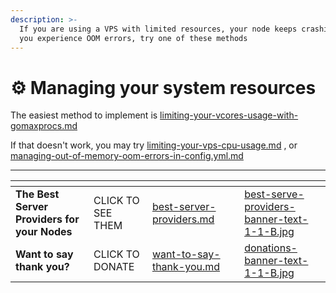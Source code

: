 ```yaml
---
description: >-
  If you are using a VPS with limited resources, your node keeps crashing, or
  you experience OOM errors, try one of these methods
---
```


# ⚙️ Managing your system resources

The easiest method to implement is [limiting-your-vcores-usage-with-gomaxprocs.md](limiting-your-vcores-usage-with-gomaxprocs.md "mention")

If that doesn't work, you may try [limiting-your-vps-cpu-usage.md](limiting-your-vps-cpu-usage.md "mention") , or [managing-out-of-memory-oom-errors-in-config.yml.md](managing-out-of-memory-oom-errors-in-config.yml.md "mention")

***

<table data-card-size="large" data-column-title-hidden data-view="cards" data-full-width="false"><thead><tr><th></th><th></th><th data-hidden data-card-target data-type="content-ref"></th><th data-hidden></th><th data-hidden data-card-cover data-type="files"></th></tr></thead><tbody><tr><td><strong>The Best Server Providers for your Nodes</strong></td><td>CLICK TO SEE THEM</td><td><a href="../../best-server-providers.md">best-server-providers.md</a></td><td></td><td><a href="../../.gitbook/assets/best-serve-providers-banner-text-1-1-B.jpg">best-serve-providers-banner-text-1-1-B.jpg</a></td></tr><tr><td><strong>Want to say thank you?</strong></td><td>CLICK TO DONATE</td><td><a href="../../want-to-say-thank-you.md">want-to-say-thank-you.md</a></td><td></td><td><a href="../../.gitbook/assets/donations-banner-text-1-1-B.jpg">donations-banner-text-1-1-B.jpg</a></td></tr></tbody></table>
